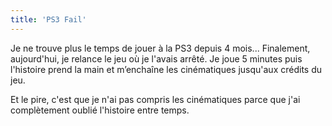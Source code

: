```yaml
---
title: 'PS3 Fail'
---
```


Je ne trouve plus le temps de jouer à la PS3 depuis 4 mois... Finalement,
aujourd'hui, je relance le jeu où je l'avais arrêté. Je joue 5 minutes puis
l'histoire prend la main et m’enchaîne les cinématiques jusqu'aux crédits du
jeu.

Et le pire, c'est que je n'ai pas compris les cinématiques parce que j'ai
complètement oublié l'histoire entre temps.
